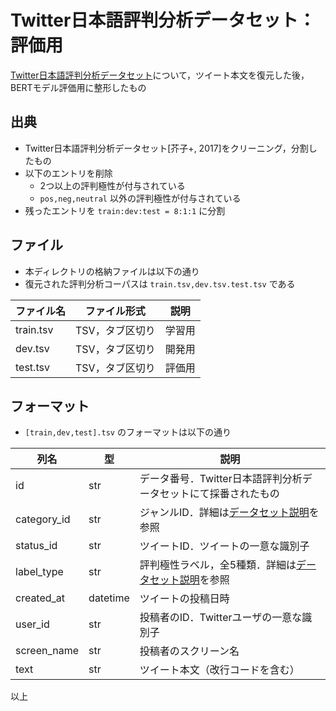 # Twitter日本語評判分析データセット：評価用
[Twitter日本語評判分析データセット](http://bigdata.naist.jp/~ysuzuki/data/twitter/)について，ツイート本文を復元した後，BERTモデル評価用に整形したもの

## 出典
* Twitter日本語評判分析データセット[芥子+, 2017]をクリーニング，分割したもの
* 以下のエントリを削除
  * 2つ以上の評判極性が付与されている
  * `pos,neg,neutral` 以外の評判極性が付与されている
* 残ったエントリを `train:dev:test = 8:1:1` に分割



## ファイル
* 本ディレクトリの格納ファイルは以下の通り
* 復元された評判分析コーパスは `train.tsv,dev.tsv.test.tsv` である

| ファイル名           | ファイル形式      | 説明                                                                                            |
|----------------------|-------------------|-------------------------------------------------------------------------------------------------|
| train.tsv | TSV，タブ区切り   | 学習用                  |
| dev.tsv | TSV，タブ区切り   | 開発用                    |
| test.tsv | TSV，タブ区切り   | 評価用                   |



## フォーマット
* `[train,dev,test].tsv` のフォーマットは以下の通り

| 列名        | 型       | 説明                                                                                                    |
|-------------|----------|---------------------------------------------------------------------------------------------------------|
| id          | str      | データ番号．Twitter日本語評判分析データセットにて採番されたもの                                         |
| category_id | str      | ジャンルID．詳細は[データセット説明](http://bigdata.naist.jp/~ysuzuki/data/twitter/)を参照              |
| status_id   | str      | ツイートID．ツイートの一意な識別子                                                                      |
| label_type  | str      | 評判極性ラベル，全5種類．詳細は[データセット説明](http://bigdata.naist.jp/~ysuzuki/data/twitter/)を参照 |
| created_at  | datetime | ツイートの投稿日時                                                                                      |
| user_id     | str      | 投稿者のID．Twitterユーザの一意な識別子                                                                 |
| screen_name | str      | 投稿者のスクリーン名                                                                                    |
| text        | str      | ツイート本文（改行コードを含む）                                                                        |



以上
